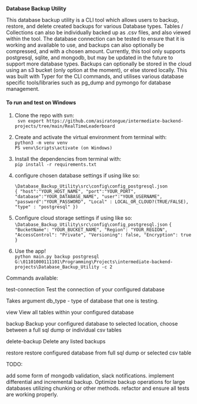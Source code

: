 **Database Backup Utility**


This database backup utility is a CLI tool which allows users to backup, restore, and delete created backups for various Database types. Tables / Collections can also be individually backed up as .csv files, and also viewed within the tool. The database connection can be tested to ensure that it is working and available to use, and backups can also optionally be compressed, and with a chosen amount. Currently, this tool only supports postgresql, sqlite, and mongodb, but may be updated in the future to support more database types. Backups can optionally be stored in the cloud using an s3 bucket (only option at the moment), or else stored locally.
This was built with Typer for the CLI commands, and utilises various database specific tools/libraries such as pg_dump and pymongo for database management. 


#### **To run and test on Windows** 

1) Clone the repo with svn:  
` svn export https://github.com/asiratongue/intermediate-backend-projects/tree/main/RealTimeLeaderboard`

2) Create and activate the virtual environment from terminal with:  
   `python3 -m venv venv`  
   `PS venv\Scripts\activate (on Windows)`
   
3) Install the dependencies from terminal with:  
   `pip install -r requirements.txt`
   
4) configure chosen database settings if using like so:  

   `\Database_Backup_Utility\src\config\config_postgresql.json`  
   `{
"host":"YOUR_HOST_NAME",
"port":"YOUR_PORT",
"database":"YOUR_DATABASE_NAME",
"user":"YOUR_USERNAME",
"password":"YOUR_PASSWORD",
"Local" : LOCAL_OR_CLOUD?(TRUE/FALSE),
"type" : "postgresql"
}) `


5) Configure cloud storage settings if using like so:  
`\Database_Backup_Utility\src\config\config_postgresql.json` 
`{
    "BucketName": "YOUR_BUCKET_NAME",
    "Region": "YOUR_REGION",
    "AccessControl": "Private",
    "Versioning": false,
    "Encryption": true
  }`  
 
6) Use the app!   
`python main.py backup postgresql G:\01101000111101\Programming\Projects\intermediate-backend-projects\Database_Backup_Utility -c 2`


Commands available:

test-connection   Test the connection of your configured database


Takes argument db_type - type of database that one is testing.
                                                                                                                                                 
view              View all tables within your configured database 

backup            Backup your configured database to selected location, choose between a full sql dump or individual csv tables

delete-backup     Delete any listed backups  

restore           restore configured database from full sql dump or selected csv table                                                                                      



TODO:

add some form of mongodb validation,
slack notifications.
implement differential and incremental backup.
Optimize backup operations for large databases utilizing chunking or other methods. 
refactor and ensure all tests are working properly.
 
